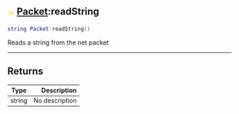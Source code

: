 ## ![shared](.gitbook/assets/shared.png) [Packet](./readme/Packet/README.md):readString

```lua
string Packet:readString()
```

Reads a string from the net packet

------
## Returns

| Type   | Description |
| ------ | ----------: |
| string | No description |

